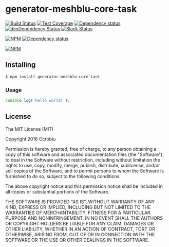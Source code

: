 # generator-meshblu-core-task

[![Build Status](https://travis-ci.org/octoblu/meshblu-core-task-check-whitelist-discover-as.svg?branch=master)](https://travis-ci.org/octoblu/meshblu-core-task-check-whitelist-discover-as)
[![Test Coverage](https://codecov.io/gh/octoblu/meshblu-core-task-check-whitelist-discover-as/branch/master/graph/badge.svg)](https://codecov.io/gh/octoblu/meshblu-core-task-check-whitelist-discover-as)
[![Dependency status](http://img.shields.io/david/octoblu/meshblu-core-task-check-whitelist-discover-as.svg?style=flat)](https://david-dm.org/octoblu/meshblu-core-task-check-whitelist-discover-as)
[![devDependency Status](http://img.shields.io/david/dev/octoblu/meshblu-core-task-check-whitelist-discover-as.svg?style=flat)](https://david-dm.org/octoblu/meshblu-core-task-check-whitelist-discover-as#info=devDependencies)
[![Slack Status](http://community-slack.octoblu.com/badge.svg)](http://community-slack.octoblu.com)

[![NPM](https://nodei.co/npm/meshblu-core-task-check-whitelist-discover-as.svg?style=flat)](https://npmjs.org/package/meshblu-core-task-check-whitelist-discover-as)
[![Dependency status](http://img.shields.io/david/octoblu/generator-meshblu-core-task.svg?style=flat)](https://david-dm.org/octoblu/generator-meshblu-core-task)

[![NPM](https://nodei.co/npm/generator-meshblu-core-task.svg?style=flat)](https://npmjs.org/package/generator-meshblu-core-task)

## Installing

```bash
$ npm install generator-meshblu-core-task
```

### Usage

```javascript
console.log('hello world!');
```

## License

The MIT License (MIT)

Copyright 2016 Octoblu

Permission is hereby granted, free of charge, to any person obtaining a copy
of this software and associated documentation files (the "Software"), to deal
in the Software without restriction, including without limitation the rights
to use, copy, modify, merge, publish, distribute, sublicense, and/or sell
copies of the Software, and to permit persons to whom the Software is
furnished to do so, subject to the following conditions:

The above copyright notice and this permission notice shall be included in all
copies or substantial portions of the Software.

THE SOFTWARE IS PROVIDED "AS IS", WITHOUT WARRANTY OF ANY KIND, EXPRESS OR
IMPLIED, INCLUDING BUT NOT LIMITED TO THE WARRANTIES OF MERCHANTABILITY,
FITNESS FOR A PARTICULAR PURPOSE AND NONINFRINGEMENT. IN NO EVENT SHALL THE
AUTHORS OR COPYRIGHT HOLDERS BE LIABLE FOR ANY CLAIM, DAMAGES OR OTHER
LIABILITY, WHETHER IN AN ACTION OF CONTRACT, TORT OR OTHERWISE, ARISING FROM,
OUT OF OR IN CONNECTION WITH THE SOFTWARE OR THE USE OR OTHER DEALINGS IN THE
SOFTWARE.
